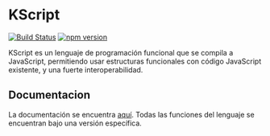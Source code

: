 # KScript

[![Build Status](https://travis-ci.com/Araozu/kscript.svg?branch=master)](https://travis-ci.com/Araozu/kscript)
[![npm version](https://badge.fury.io/js/kscript.svg)](https://badge.fury.io/js/kscript)

KScript es un lenguaje de programación funcional que se compila a JavaScript, permitiendo usar estructuras funcionales
con código JavaScript existente, y una fuerte interoperabilidad.

## Documentacion

La documentación se encuentra [aquí](https://kscript.araozu.pro/). Todas las funciones
del lenguaje se encuentran bajo una versión específica.
